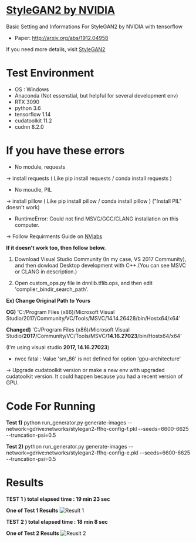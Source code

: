 # [StyleGAN2 by NVIDIA](https://github.com/NVlabs/stylegan2)
Basic Setting and Informations For StyleGAN2 by NVIDIA with tensorflow 
* Paper: http://arxiv.org/abs/1912.04958

If you need more details, visit [StyleGAN2](https://github.com/NVlabs/stylegan2)

# Test Environment 
* OS : Windows
* Anaconda (Not essenstial, but helpful for several development env)
* RTX 3090
* python 3.6 
* tensorflow 1.14 
* cudatoolkit 11.2 
* cudnn 8.2.0 

# If you have these errors
* No module, requests 
 
-> install requests ( Like pip install requests / conda install requests )

* No moudle, PIL 
 
-> install pillow ( Like pip install pillow / conda install pillow ) ("Install PIL" doesn't work)

* RuntimeError: Could not find MSVC/GCC/CLANG installation on this computer.
 
-> Follow Requirments Guide on [NVlabs](https://github.com/NVlabs/stylegan2)

**If it doesn't work too, then follow below.**
1. Download Visual Studio Community (In my case, VS 2017 Community), and then dowload Desktop development with C++.(You can see MSVC or CLANG in description.)

2. Open custom_ops.py file in dnnlib.tflib.ops, and then edit 'complier_bindir_search_path'.
 
 **Ex) Change Original Path to Yours**
  
 **OG)**
  'C:/Program Files (x86)/Microsoft Visual Studio/2017/Community/VC/Tools/MSVC/14.14.26428/bin/Hostx64/x64'
  
 **Changed)**
  'C:/Program Files (x86)/Microsoft Visual Studio/**2017**/Community/VC/Tools/MSVC/**14.16.27023**/bin/Hostx64/x64'
   
  (I'm using visual studio **2017, 14.16.27023**)
  
  * nvcc fatal   : Value 'sm_86' is not defined for option 'gpu-architecture'

-> Upgrade cudatoolkit version or make a new env with upgraded cudatoolkit version. It could happen because you had a recent version of GPU.

# Code For Running
 
**Test 1)**
python run_generator.py generate-images --network=gdrive:networks/stylegan2-ffhq-config-f.pkl --seeds=6600-6625 --truncation-psi=0.5

**Test 2)**
python run_generator.py generate-images --network=gdrive:networks/stylegan2-ffhq-config-e.pkl --seeds=6600-6625 --truncation-psi=0.5

# Results
**TEST 1 ) total elapsed time : 19 min 23 sec**

**One of Test 1 Results**
![Result 1](https://user-images.githubusercontent.com/96462185/147219811-9713d3b2-6337-4b66-8270-ab14b86c6047.png)

**TEST 2 ) total elapsed time : 18 min 8 sec**

**One of Test 2 Results**
![Reuslt 2](https://user-images.githubusercontent.com/96462185/147219816-dd9ac8e2-7b9d-4eed-ae44-d878e5a45f4a.png)

